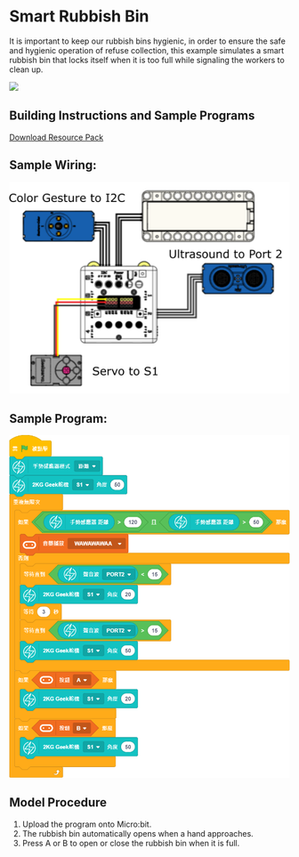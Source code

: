 # Smart Rubbish Bin

It is important to keep our rubbish bins hygienic, in order to ensure the safe and hygienic operation of refuse collection, this example simulates a smart rubbish bin that locks itself when it is too full while signaling the workers to clean up.

![](./images/ex4.png)

## Building Instructions and Sample Programs

[Download Resource Pack](http://bit.ly/AIOTKit_SH_ResourcsePack)

## Sample Wiring: 

![](./images/bin_wire_1.87.png)

## Sample Program:

![](./images/bin_code_1.87.png)

## Model Procedure

1. Upload the program onto Micro:bit.
2. The rubbish bin automatically opens when a hand approaches.
3. Press A or B to open or close the rubbish bin when it is full.